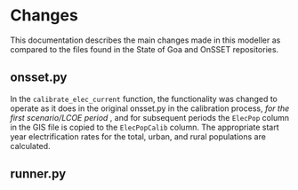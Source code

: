 # Changes

This documentation describes the main changes made in this modeller as compared to the files found in the State of Goa and OnSSET repositories.

## onsset.py

In the `calibrate_elec_current` function, the functionality was changed to operate as it does in the original onsset.py in the calibration process, *for the first scenario/LCOE period* , and for subsequent periods the `ElecPop` column in the GIS file is copied to the `ElecPopCalib` column. The appropriate start year electrification rates for the total, urban, and rural populations are calculated.

## runner.py
